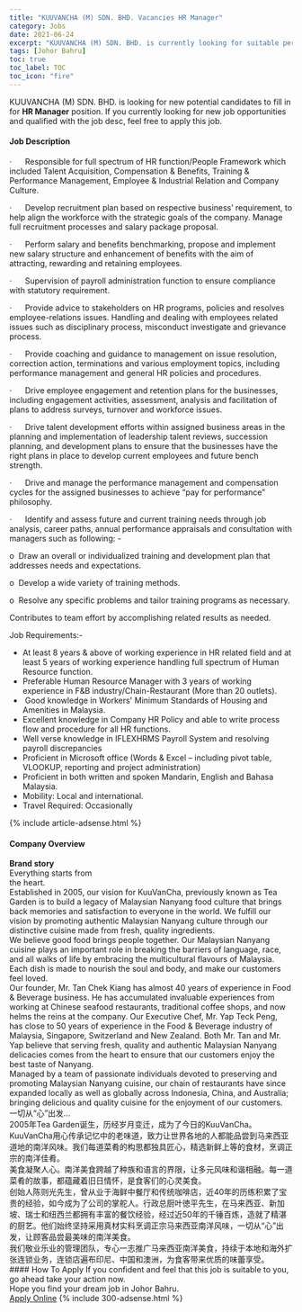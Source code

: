```yaml
---
title: "KUUVANCHA (M) SDN. BHD. Vacancies HR Manager" 
category: Jobs 
date: 2021-06-24 
excerpt: "KUUVANCHA (M) SDN. BHD. is currently looking for suitable person to fill in the HR Manager which based in Johor Bahru" 
tags: [Johor Bahru] 
toc: true 
toc_label: TOC 
toc_icon: "fire" 
--- 
```


<p>KUUVANCHA (M) SDN. BHD. is looking for new potential candidates to fill in for <b>HR Manager</b> position. If you currently looking for new job opportunities and qualified with the job desc, feel free to apply this job.
</p><div><div><h4>Job Description</h4></div><div><div><span><div><p><span>&#183;&#160;&#160;&#160;&#160;&#160;&#160;Responsible for full spectrum of HR function/People Framework which included Talent Acquisition, Compensation &amp; Benefits, Training &amp; Performance Management, Employee &amp; Industrial Relation and Company Culture.</span></p><p><span>&#183;&#160;&#160;&#160;&#160;&#160;&#160;Develop recruitment plan based on respective business&#8217; requirement, to help align the workforce with the strategic goals of the company. Manage full recruitment processes and salary package proposal.</span></p><p><span>&#183;&#160;&#160;&#160;&#160;&#160;&#160;Perform salary and benefits benchmarking, propose and implement new salary structure and enhancement of benefits with the aim of attracting, rewarding and retaining employees.</span></p><p><span>&#183;&#160;&#160;&#160;&#160;&#160;&#160;Supervision of payroll administration function to ensure compliance with statutory requirement.</span></p><p><span>&#183;&#160;&#160;&#160;&#160;&#160;&#160;Provide advice to stakeholders on HR programs, policies and resolves employee-relations issues. Handling and dealing with employees related issues such as disciplinary process, misconduct investigate and grievance process.</span></p><p><span>&#183;&#160;&#160;&#160;&#160;&#160;&#160;Provide coaching and guidance to management on issue resolution, correction action, terminations and various employment topics, including performance management and general HR policies and procedures.</span></p><p><span>&#183;&#160;&#160;&#160;&#160;&#160;&#160;Drive employee engagement and retention plans for the businesses, including engagement activities, assessment, analysis and facilitation of plans to address surveys, turnover and workforce issues.</span></p><p><span>&#183;&#160;&#160;&#160;&#160;&#160;&#160;Drive talent development efforts within assigned business areas in the planning and implementation of leadership talent reviews, succession planning, and development plans to ensure that the businesses have the right plans in place to develop current employees and future bench strength.</span></p><p><span>&#183;&#160;&#160;&#160;&#160;&#160;&#160;Drive and manage the performance management and compensation cycles for the assigned businesses to achieve &#8220;pay for performance&#8221; philosophy.</span></p><p><span>&#183;&#160;&#160;&#160;&#160;&#160;&#160;Identify and assess future and current training needs through job analysis, career paths, annual performance appraisals and consultation with managers such as following: -</span></p><p>o&#160;&#160;Draw an overall or individualized training and development plan that addresses needs and expectations.</p><p>o&#160;&#160;Develop a wide variety of training methods.</p><p>o&#160;&#160;Resolve any specific problems and tailor training programs as necessary.</p><p>Contributes to team effort by accomplishing related results as needed.</p><p>Job Requirements:-</p><ul><li>At least 8 years &amp; above of working experience in HR related field and at least 5 years of working experience handling full spectrum of Human Resource function.</li><li>Preferable Human Resource Manager with 3 years of working experience in F&amp;B industry/Chain-Restaurant (More than 20 outlets).</li><li>&#160;Good knowledge in Workers' Minimum Standards of Housing and Amenities in Malaysia.</li><li>Excellent knowledge in Company HR Policy and able to write process flow and procedure for all HR functions.</li><li>Well verse knowledge in IFLEXHRMS Payroll System and resolving payroll discrepancies</li><li>Proficient in Microsoft office (Words &amp; Excel &#8211; including pivot table, VLOOKUP, reporting and project administration)</li><li>Proficient in both written and spoken Mandarin, English and Bahasa Malaysia.</li><li>Mobility: Local and international.</li><li>Travel Required: Occasionally&#160;</li></ul></div></span></div></div></div> 
{% include article-adsense.html %} 
<div><div><h4>Company Overview</h4></div><div><div><span><div><div>
<div>
<div><strong>Brand story</strong></div>
<div>Everything starts from</div>
<div>the heart.</div>
<div>Established in 2005, our vision for KuuVanCha, previously known as Tea Garden is to build a legacy of Malaysian Nanyang food culture that brings back memories and satisfaction to everyone in the world. We fulfill our vision by promoting authentic Malaysian Nanyang culture through our distinctive cuisine made from fresh, quality ingredients.</div>
<div>We believe good food brings people together. Our Malaysian Nanyang cuisine plays an important role in breaking the barriers of language, race, and all walks of life by embracing the multicultural flavours of Malaysia. Each dish is made to nourish the soul and body, and make our customers feel loved.</div>
<div>Our founder, Mr. Tan Chek Kiang has almost 40 years of experience in Food &amp; Beverage business. He has accumulated invaluable experiences from working at Chinese seafood restaurants, traditional coffee shops, and now helms the reins at the company. Our Executive Chef, Mr. Yap Teck Peng, has close to 50 years of experience in the Food &amp; Beverage industry of Malaysia, Singapore, Switzerland and New Zealand. Both Mr. Tan and Mr. Yap believe that serving fresh, quality and authentic Malaysian Nanyang delicacies comes from the heart to ensure that our customers enjoy the best taste of Nanyang.</div>
<div>Managed by a team of passionate individuals devoted to preserving and promoting Malaysian Nanyang cuisine, our chain of restaurants have since expanded locally as well as globally across Indonesia, China, and Australia; bringing delicious and quality cuisine for the enjoyment of our customers.</div>
<div>&#19968;&#20999;&#20174;&#8220;&#24515;&#8221;&#20986;&#21457;...</div>
<div>2005&#24180;Tea Garden&#35806;&#29983;&#65292;&#21382;&#32463;&#23681;&#26376;&#21464;&#36801;&#65292;&#25104;&#20026;&#20102;&#20170;&#26085;&#30340;KuuVanCha&#12290;KuuVanCha&#29992;&#24515;&#20256;&#25215;&#35760;&#24518;&#20013;&#30340;&#32769;&#21619;&#36947;&#65292;&#33268;&#21147;&#35753;&#19990;&#30028;&#21508;&#22320;&#30340;&#20154;&#37117;&#33021;&#21697;&#23581;&#21040;&#39532;&#26469;&#35199;&#20122;&#36947;&#22320;&#30340;&#21335;&#27915;&#39118;&#21619;&#12290;&#25105;&#20204;&#27599;&#36947;&#33756;&#32948;&#30340;&#26500;&#24605;&#37117;&#29420;&#20855;&#21280;&#24515;&#65292;&#31934;&#36873;&#26032;&#40092;&#19978;&#31561;&#30340;&#39135;&#26448;&#65292;&#28921;&#35843;&#27491;&#23447;&#30340;&#21335;&#27915;&#20339;&#32948;&#12290;</div>
<div>&#32654;&#39135;&#20957;&#32858;&#20154;&#24515;&#12290;&#21335;&#27915;&#32654;&#39135;&#36328;&#36234;&#20102;&#31181;&#26063;&#21644;&#35821;&#35328;&#30340;&#30028;&#38480;&#65292;&#35753;&#22810;&#20803;&#39118;&#21619;&#21644;&#35856;&#30456;&#34701;&#12290;&#27599;&#19968;&#36947;&#33756;&#32948;&#30340;&#25925;&#20107;&#65292;&#37117;&#34164;&#34255;&#30528;&#26087;&#26085;&#24773;&#24576;&#65292;&#26159;&#39135;&#23458;&#20204;&#30340;&#24515;&#28789;&#32654;&#39135;&#12290;</div>
<div>&#21019;&#22987;&#20154;&#38472;&#21017;&#20809;&#20808;&#29983;&#65292;&#26366;&#20174;&#19994;&#20110;&#28023;&#40092;&#20013;&#39184;&#21381;&#21644;&#20256;&#32479;&#21654;&#21857;&#24215;&#65292;&#36817;40&#24180;&#30340;&#21382;&#32451;&#31215;&#32047;&#20102;&#23453;&#36149;&#30340;&#32463;&#39564;&#65292;&#22914;&#20170;&#25104;&#20026;&#20102;&#20844;&#21496;&#30340;&#25484;&#33333;&#20154;&#12290;&#34892;&#25919;&#24635;&#21416;&#21494;&#24499;&#24179;&#20808;&#29983;&#65292;&#22312;&#39532;&#26469;&#35199;&#20122;&#12289;&#26032;&#21152;&#22369;&#12289;&#29790;&#22763;&#21644;&#32445;&#35199;&#20848;&#37117;&#25317;&#26377;&#20016;&#23500;&#30340;&#39184;&#39278;&#32463;&#39564;&#65292;&#32463;&#36807;&#36817;50&#24180;&#30340;&#21315;&#38180;&#30334;&#28860;&#65292;&#36896;&#23601;&#20102;&#31934;&#28251;&#30340;&#21416;&#33402;&#12290;&#20182;&#20204;&#22987;&#32456;&#22362;&#25345;&#37319;&#29992;&#30495;&#26448;&#23454;&#26009;&#28921;&#35843;&#27491;&#23447;&#39532;&#26469;&#35199;&#20122;&#21335;&#27915;&#39118;&#21619;&#65292;&#19968;&#20999;&#20174;&#8220;&#24515;&#8221;&#20986;&#21457;&#65292;&#35753;&#39038;&#23458;&#21697;&#23581;&#26368;&#32654;&#21619;&#30340;&#21335;&#27915;&#32654;&#39135;&#12290;</div>
<div>&#25105;&#20204;&#25964;&#19994;&#20048;&#19994;&#30340;&#31649;&#29702;&#22242;&#38431;&#65292;&#19987;&#24515;&#19968;&#24535;&#25512;&#24191;&#39532;&#26469;&#35199;&#20122;&#21335;&#27915;&#32654;&#39135;&#65292;&#25345;&#32493;&#20110;&#26412;&#22320;&#21644;&#28023;&#22806;&#25193;&#24352;&#36830;&#38145;&#19994;&#21153;&#65292;&#36830;&#38145;&#24215;&#36941;&#24067;&#21360;&#23612;&#12289;&#20013;&#22269;&#21644;&#28595;&#27954;&#65292;&#20026;&#39135;&#23458;&#24102;&#26469;&#20248;&#36136;&#30340;&#21619;&#34174;&#20139;&#21463;&#12290;</div>
</div>
</div></div></span></div></div></div> 
#### How To Apply 
If you confident and feel that this job is suitable to you, go ahead take your action now. <br/> 
Hope you find your dream job in Johor Bahru. <br/> 
<a href="https://www.jobstreet.com.my/en/job/hr-manager-4598957?jobId=jobstreet-my-job-4598957&" class="btn btn--info" target="_blank" rel="nofollow noopenner">Apply Online</a> 
{% include 300-adsense.html %} 